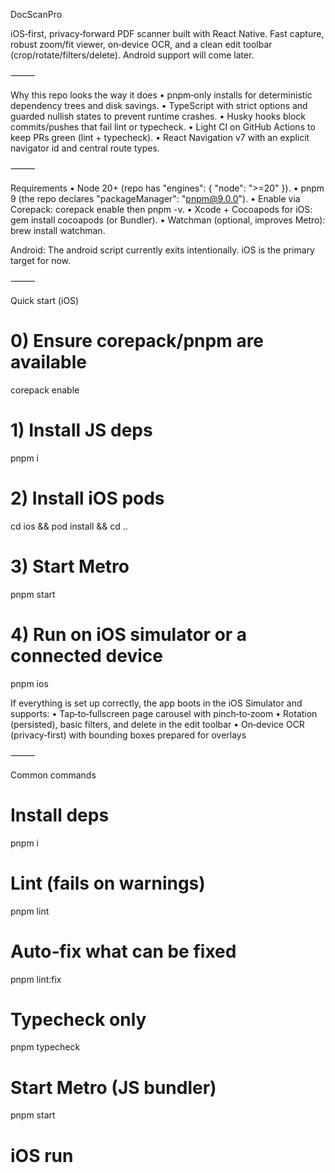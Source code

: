 DocScanPro

iOS‑first, privacy‑forward PDF scanner built with React Native. Fast capture, robust zoom/fit viewer, on‑device OCR, and a clean edit toolbar (crop/rotate/filters/delete). Android support will come later.

⸻

Why this repo looks the way it does
	•	pnpm‑only installs for deterministic dependency trees and disk savings.
	•	TypeScript with strict options and guarded nullish states to prevent runtime crashes.
	•	Husky hooks block commits/pushes that fail lint or typecheck.
	•	Light CI on GitHub Actions to keep PRs green (lint + typecheck).
	•	React Navigation v7 with an explicit navigator id and central route types.

⸻

Requirements
	•	Node 20+ (repo has "engines": { "node": ">=20" }).
	•	pnpm 9 (the repo declares "packageManager": "pnpm@9.0.0").
	•	Enable via Corepack: corepack enable then pnpm -v.
	•	Xcode + Cocoapods for iOS: gem install cocoapods (or Bundler).
	•	Watchman (optional, improves Metro): brew install watchman.

Android: The android script currently exits intentionally. iOS is the primary target for now.

⸻

Quick start (iOS)

# 0) Ensure corepack/pnpm are available
corepack enable

# 1) Install JS deps
pnpm i

# 2) Install iOS pods
cd ios && pod install && cd ..

# 3) Start Metro
pnpm start

# 4) Run on iOS simulator or a connected device
pnpm ios

If everything is set up correctly, the app boots in the iOS Simulator and supports:
	•	Tap‑to‑fullscreen page carousel with pinch‑to‑zoom
	•	Rotation (persisted), basic filters, and delete in the edit toolbar
	•	On‑device OCR (privacy‑first) with bounding boxes prepared for overlays

⸻

Common commands

# Install deps
pnpm i

# Lint (fails on warnings)
pnpm lint

# Auto‑fix what can be fixed
pnpm lint:fix

# Typecheck only
pnpm typecheck

# Start Metro (JS bundler)
pnpm start

# iOS run
